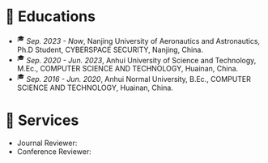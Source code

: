
# 📖 Educations
- <sup>&#x1F393;</sup>  *Sep. 2023 - Now*, Nanjing University of Aeronautics and Astronautics, Ph.D Student, CYBERSPACE SECURITY, Nanjing, China.
- <sup>&#x1F393;</sup>  *Sep. 2020 - Jun. 2023*, Anhui University of Science and Technology, M.Ec., COMPUTER SCIENCE AND TECHNOLOGY, Huainan, China.
- <sup>&#x1F393;</sup>  *Sep. 2016 - Jun. 2020*, Anhui Normal University, B.Ec., COMPUTER SCIENCE AND TECHNOLOGY, Huainan, China.


# 💬 Services
- Journal Reviewer: 
- Conference Reviewer: 








